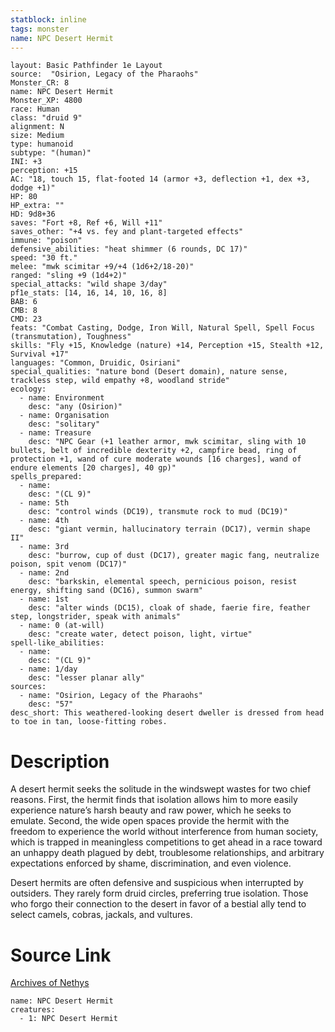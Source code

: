 ```yaml
---
statblock: inline
tags: monster
name: NPC Desert Hermit
---
```

```statblock
layout: Basic Pathfinder 1e Layout
source:  "Osirion, Legacy of the Pharaohs"
Monster_CR: 8
name: NPC Desert Hermit
Monster_XP: 4800
race: Human
class: "druid 9"
alignment: N
size: Medium
type: humanoid
subtype: "(human)"
INI: +3
perception: +15
AC: "18, touch 15, flat-footed 14 (armor +3, deflection +1, dex +3, dodge +1)"
HP: 80
HP_extra: ""
HD: 9d8+36
saves: "Fort +8, Ref +6, Will +11"
saves_other: "+4 vs. fey and plant-targeted effects"
immune: "poison"
defensive_abilities: "heat shimmer (6 rounds, DC 17)"
speed: "30 ft."
melee: "mwk scimitar +9/+4 (1d6+2/18-20)"
ranged: "sling +9 (1d4+2)"
special_attacks: "wild shape 3/day"
pf1e_stats: [14, 16, 14, 10, 16, 8]
BAB: 6
CMB: 8
CMD: 23
feats: "Combat Casting, Dodge, Iron Will, Natural Spell, Spell Focus (transmutation), Toughness"
skills: "Fly +15, Knowledge (nature) +14, Perception +15, Stealth +12, Survival +17"
languages: "Common, Druidic, Osiriani"
special_qualities: "nature bond (Desert domain), nature sense, trackless step, wild empathy +8, woodland stride"
ecology:
  - name: Environment
    desc: "any (Osirion)"
  - name: Organisation
    desc: "solitary"
  - name: Treasure
    desc: "NPC Gear (+1 leather armor, mwk scimitar, sling with 10 bullets, belt of incredible dexterity +2, campfire bead, ring of protection +1, wand of cure moderate wounds [16 charges], wand of endure elements [20 charges], 40 gp)"
spells_prepared:
  - name:
    desc: "(CL 9)"
  - name: 5th
    desc: "control winds (DC19), transmute rock to mud (DC19)"
  - name: 4th
    desc: "giant vermin, hallucinatory terrain (DC17), vermin shape II"
  - name: 3rd
    desc: "burrow, cup of dust (DC17), greater magic fang, neutralize poison, spit venom (DC17)"
  - name: 2nd
    desc: "barkskin, elemental speech, pernicious poison, resist energy, shifting sand (DC16), summon swarm"
  - name: 1st
    desc: "alter winds (DC15), cloak of shade, faerie fire, feather step, longstrider, speak with animals"
  - name: 0 (at-will)
    desc: "create water, detect poison, light, virtue"
spell-like_abilities:
  - name:
    desc: "(CL 9)"
  - name: 1/day
    desc: "lesser planar ally"
sources:
  - name: "Osirion, Legacy of the Pharaohs"
    desc: "57"
desc_short: This weathered-looking desert dweller is dressed from head to toe in tan, loose-fitting robes.
```
# Description
A desert hermit seeks the solitude in the windswept wastes for two chief reasons. First, the hermit finds that isolation allows him to more easily experience nature’s harsh beauty and raw power, which he seeks to emulate. Second, the wide open spaces provide the hermit with the freedom to experience the world without interference from human society, which is trapped in meaningless competitions to get ahead in a race toward an unhappy death plagued by debt, troublesome relationships, and arbitrary expectations enforced by shame, discrimination, and even violence.

Desert hermits are often defensive and suspicious when interrupted by outsiders. They rarely form druid circles, preferring true isolation. Those who forgo their connection to the desert in favor of a bestial ally tend to select camels, cobras, jackals, and vultures.
# Source Link
[Archives of Nethys](https://aonprd.com/NPCDisplay.aspx?ItemName=Desert%20Hermit)
```encounter-table
name: NPC Desert Hermit
creatures:
  - 1: NPC Desert Hermit
```
